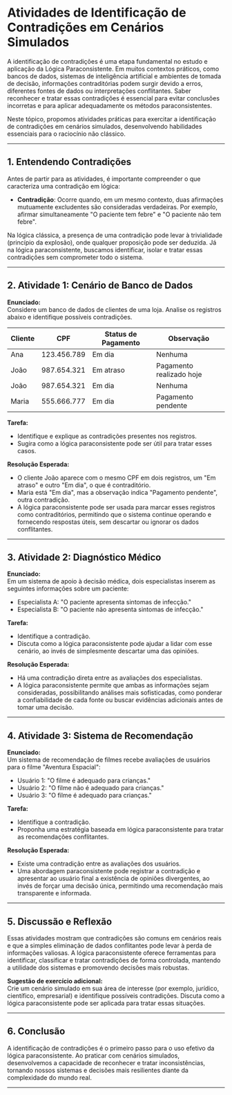 
# Atividades de Identificação de Contradições em Cenários Simulados

A identificação de contradições é uma etapa fundamental no estudo e aplicação da Lógica Paraconsistente. Em muitos contextos práticos, como bancos de dados, sistemas de inteligência artificial e ambientes de tomada de decisão, informações contraditórias podem surgir devido a erros, diferentes fontes de dados ou interpretações conflitantes. Saber reconhecer e tratar essas contradições é essencial para evitar conclusões incorretas e para aplicar adequadamente os métodos paraconsistentes.

Neste tópico, propomos atividades práticas para exercitar a identificação de contradições em cenários simulados, desenvolvendo habilidades essenciais para o raciocínio não clássico.

---

## 1. **Entendendo Contradições**

Antes de partir para as atividades, é importante compreender o que caracteriza uma contradição em lógica:

- **Contradição**: Ocorre quando, em um mesmo contexto, duas afirmações mutuamente excludentes são consideradas verdadeiras. Por exemplo, afirmar simultaneamente "O paciente tem febre" e "O paciente não tem febre".

Na lógica clássica, a presença de uma contradição pode levar à trivialidade (princípio da explosão), onde qualquer proposição pode ser deduzida. Já na lógica paraconsistente, buscamos identificar, isolar e tratar essas contradições sem comprometer todo o sistema.

---

## 2. **Atividade 1: Cenário de Banco de Dados**

**Enunciado:**  
Considere um banco de dados de clientes de uma loja. Analise os registros abaixo e identifique possíveis contradições.

| Cliente | CPF         | Status de Pagamento | Observação                |
|---------|-------------|--------------------|---------------------------|
| Ana     | 123.456.789 | Em dia             | Nenhuma                   |
| João    | 987.654.321 | Em atraso          | Pagamento realizado hoje  |
| João    | 987.654.321 | Em dia             | Nenhuma                   |
| Maria   | 555.666.777 | Em dia             | Pagamento pendente        |

**Tarefa:**  
- Identifique e explique as contradições presentes nos registros.
- Sugira como a lógica paraconsistente pode ser útil para tratar esses casos.

**Resolução Esperada:**  
- O cliente João aparece com o mesmo CPF em dois registros, um "Em atraso" e outro "Em dia", o que é contraditório.
- Maria está "Em dia", mas a observação indica "Pagamento pendente", outra contradição.
- A lógica paraconsistente pode ser usada para marcar esses registros como contraditórios, permitindo que o sistema continue operando e fornecendo respostas úteis, sem descartar ou ignorar os dados conflitantes.

---

## 3. **Atividade 2: Diagnóstico Médico**

**Enunciado:**  
Em um sistema de apoio à decisão médica, dois especialistas inserem as seguintes informações sobre um paciente:

- Especialista A: "O paciente apresenta sintomas de infecção."
- Especialista B: "O paciente não apresenta sintomas de infecção."

**Tarefa:**  
- Identifique a contradição.
- Discuta como a lógica paraconsistente pode ajudar a lidar com esse cenário, ao invés de simplesmente descartar uma das opiniões.

**Resolução Esperada:**  
- Há uma contradição direta entre as avaliações dos especialistas.
- A lógica paraconsistente permite que ambas as informações sejam consideradas, possibilitando análises mais sofisticadas, como ponderar a confiabilidade de cada fonte ou buscar evidências adicionais antes de tomar uma decisão.

---

## 4. **Atividade 3: Sistema de Recomendação**

**Enunciado:**  
Um sistema de recomendação de filmes recebe avaliações de usuários para o filme "Aventura Espacial":

- Usuário 1: "O filme é adequado para crianças."
- Usuário 2: "O filme não é adequado para crianças."
- Usuário 3: "O filme é adequado para crianças."

**Tarefa:**  
- Identifique a contradição.
- Proponha uma estratégia baseada em lógica paraconsistente para tratar as recomendações conflitantes.

**Resolução Esperada:**  
- Existe uma contradição entre as avaliações dos usuários.
- Uma abordagem paraconsistente pode registrar a contradição e apresentar ao usuário final a existência de opiniões divergentes, ao invés de forçar uma decisão única, permitindo uma recomendação mais transparente e informada.

---

## 5. **Discussão e Reflexão**

Essas atividades mostram que contradições são comuns em cenários reais e que a simples eliminação de dados conflitantes pode levar à perda de informações valiosas. A lógica paraconsistente oferece ferramentas para identificar, classificar e tratar contradições de forma controlada, mantendo a utilidade dos sistemas e promovendo decisões mais robustas.

**Sugestão de exercício adicional:**  
Crie um cenário simulado em sua área de interesse (por exemplo, jurídico, científico, empresarial) e identifique possíveis contradições. Discuta como a lógica paraconsistente pode ser aplicada para tratar essas situações.

---

## 6. **Conclusão**

A identificação de contradições é o primeiro passo para o uso efetivo da lógica paraconsistente. Ao praticar com cenários simulados, desenvolvemos a capacidade de reconhecer e tratar inconsistências, tornando nossos sistemas e decisões mais resilientes diante da complexidade do mundo real.

---
```